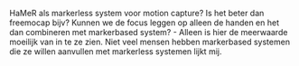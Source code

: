 
HaMeR als markerless system voor motion capture?
Is het beter dan freemocap bijv?
Kunnen we de focus leggen op alleen de handen en het dan combineren met markerbased system? - Alleen is hier de meerwaarde moeilijk van in te ze zien. Niet veel mensen hebben markerbased systemen die ze willen aanvullen met markerless systemen lijkt mij.


